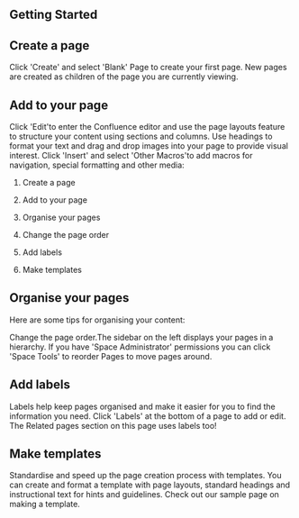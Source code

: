 ## Getting Started 



## Create a page

Click 'Create' and select 'Blank' Page to create your first page. New pages are created as children of the page you are currently viewing.


## Add to your page

Click 'Edit'to enter the Confluence editor and use the page layouts feature to structure your content using sections and columns. Use headings to format your text and drag and drop images into your page to provide visual interest. Click 'Insert' and select 'Other 
Macros'to add macros for navigation, special formatting and other media:

1. Create a page

2. Add to your page

3. Organise your pages

4. Change the page order

5. Add labels

6. Make templates


## Organise your pages

Here are some tips for organising your content:

Change the page order.The sidebar on the left displays your pages in a hierarchy. If you have 'Space Administrator' permissions you can click 'Space Tools' to reorder Pages to move pages around. 


## Add labels

Labels help keep pages organised and make it easier for you to find the information you need. Click 'Labels' at the bottom of a page to 
add or edit. The Related pages section on this page uses labels too!


## Make templates

Standardise and speed up the page creation process with templates. You can create and format a template with page layouts, standard headings and instructional text for hints and guidelines. Check out our sample page on making a template.


